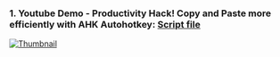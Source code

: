

### 1. Youtube Demo - Productivity Hack! Copy and Paste more efficiently with AHK Autohotkey: [Script file](https://github.com/Tran1595/autohokey-copypaste-for-data-entry/tree/main)
<a href="https://www.youtube.com/watch?v=l-6i0F9kIEA&ab_channel=Tengchan">
    <img src="https://img.youtube.com/vi/l-6i0F9kIEA/maxresdefault.jpg" alt="Thumbnail">
</a>




